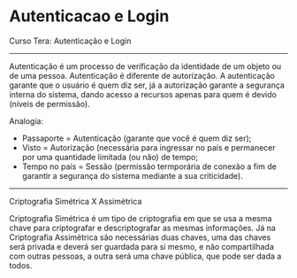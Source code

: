# Autenticacao e Login
 Curso Tera: Autenticação e Login
_____

Autenticação é um processo de verificação da identidade de um objeto ou de uma pessoa.
Autenticação é diferente de autorização.
A autenticação garante que o usuário é quem diz ser, já a autorização garante a segurança interna do sistema, dando acesso a recursos apenas para quem é devido (níveis de permissão).

Analogia:
- Passaporte = Autenticação (garante que você é quem diz ser);
- Visto = Autorização (necessária para ingressar no país e permanecer por uma quantidade limitada (ou não) de tempo;
- Tempo no país = Sessão (permissão termporária de conexão a fim de garantir a segurança do sistema mediante a sua criticidade).

_____

Criptografia Simétrica X Assimétrica

Criptografia Simétrica é um tipo de criptografia em que se usa a mesma chave para criptografar e descriptografar as mesmas informações.
Já na Criptografia Assimétrica são necessárias duas chaves, uma das chaves será privada e deverá ser guardada para si mesmo, e não compartilhada com outras pessoas, a outra será uma chave pública, que pode ser dada a todos.